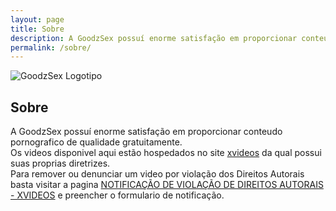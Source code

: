 ```yaml
---
layout: page
title: Sobre
description: A GoodzSex possuí enorme satisfação em proporcionar conteudo pornografico de qualidade gratuitamente.
permalink: /sobre/
---
```


<img itemprop="image" class="img-rounded" src="{{ site.url }}/assets/ico/192x192.png" alt="GoodzSex Logotipo">

## Sobre

A GoodzSex possuí enorme satisfação em proporcionar conteudo pornografico de qualidade gratuitamente.<br/>
Os videos disponivel aqui estão hospedados no site <a href="https://xvideos.com/">xvideos</a> da qual possui suas proprias diretrizes.<br/>
Para remover ou denunciar um video por violação dos Direitos Autorais basta visitar a pagina <a href="https://info.xvideos.com/takedown">NOTIFICAÇÃO DE VIOLAÇÃO DE DIREITOS AUTORAIS - XVIDEOS</a> e preencher o formulario de notificação.
